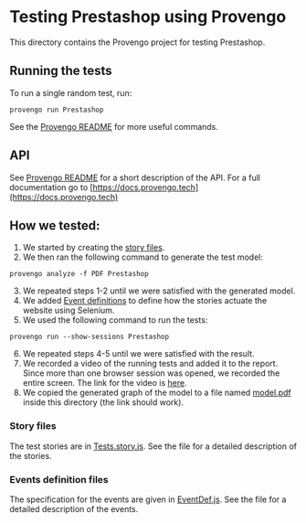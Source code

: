 # Testing Prestashop using Provengo
This directory contains the Provengo project for testing Prestashop.

## Running the tests
To run a single random test, run:
```shell 
provengo run Prestashop
```

See the [Provengo README](Prestashop/README.md) for more useful commands.

## API
See [Provengo README](Prestashop/README.md) for a short description of the API.
For a full documentation go to [https://docs.provengo.tech](https://docs.provengo.tech)

## How we tested:
1. We started by creating the [story files](Prestashop/spec/js/PrestashopCommenting.story.js).
2. We then ran the following command to generate the test model:
```shell
provengo analyze -f PDF Prestashop   
```
3. We repeated steps 1-2 until we were satisfied with the generated model.
4. We added [Event definitions](Prestashop/spec/js/PrestashopCommenting.EventDef.js) to define how the stories actuate the website using Selenium.
5. We used the following command to run the tests:
```shell
provengo run --show-sessions Prestashop
```
6. We repeated steps 4-5 until we were satisfied with the result.
7. We recorded a video of the running tests and added it to the report. Since more than one browser session was opened, we recorded the entire screen. The link for the video is [here](https://drive.google.com/file/d/1RI4KtbuBc5ZE_XlzP6uhgD6Xs7r-W-08/view?usp=share_link).
8. We copied the generated graph of the model to a file named [model.pdf](model.pdf) inside this directory (the link should work).

### Story files
The test stories are in [Tests.story.js](Prestashop/spec/js/PrestashopCommenting.story.js). See the file for a detailed description of the stories.

### Events definition files
The specification for the events are given in [EventDef.js](Prestashop/spec/js/PrestashopCommenting.EventDef.js). See the file for a detailed description of the events.
